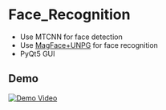 # Face_Recognition
* Use MTCNN for face detection
* Use [MagFace+UNPG](https://github.com/jung-jun-uk/unpg) for face recognition
* PyQt5 GUI
## Demo
[![Demo Video](https://img.youtube.com/vi/1JNHOGNp0kU/maxresdefault.jpg)](https://www.youtube.com/watch?v=1JNHOGNp0kU)



